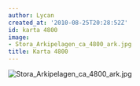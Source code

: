 ```yaml
---
author: Lycan
created_at: '2010-08-25T20:28:52Z'
id: karta 4800
image:
- Stora_Arkipelagen_ca_4800_ark.jpg
title: Karta 4800
---
```

![][1]

  [1]: Stora_Arkipelagen_ca_4800_ark.jpg "Stora_Arkipelagen_ca_4800_ark.jpg"